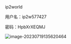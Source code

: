 ip2world

用户名：ip2w577427

密码：HpbXrXEQMJ

![image-20230719135620464](C:\Users\allinpay\AppData\Roaming\Typora\typora-user-images\image-20230719135620464.png)